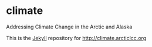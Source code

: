 # climate
Addressing Climate Change in the Arctic and Alaska

This is the [Jekyll](http://jekyllrb.com/docs/github-pages/) repository for http://climate.arcticlcc.org
